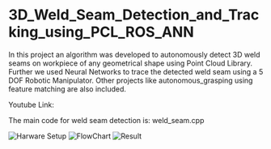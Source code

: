 # 3D_Weld_Seam_Detection_and_Tracking_using_PCL_ROS_ANN 
In this project an algorithm was developed to autonomously detect 3D weld seams on workpiece of any geometrical shape using Point Cloud Library. Further we used Neural Networks to trace the detected weld seam using a 5 DOF Robotic Manipulator. Other projects like autonomous_grasping using feature matching are also included.

Youtube Link: 

The main code for weld seam detection is: weld_seam.cpp


![Harware Setup](https://github.com/PatilVrush/3D_Weld_Seam_Detection_and_Tracking_using_PCL_ROS_ANN/blob/master/ex_setup.jpg)
![FlowChart](https://github.com/PatilVrush/3D_Weld_Seam_Detection_and_Tracking_using_PCL_ROS_ANN/blob/master/flowchart.png)
![Result](https://github.com/PatilVrush/3D_Weld_Seam_Detection_and_Tracking_using_PCL_ROS_ANN/blob/master/result_2.png)
